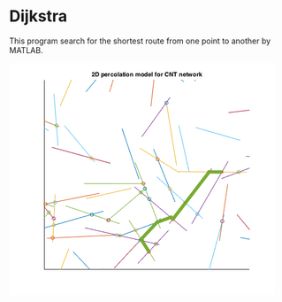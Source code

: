 # Dijkstra

This program search for the shortest route from one point to another by MATLAB.

![alt tag](https://github.com/lYC92/Dijkstra/blob/master/untitled.png)
